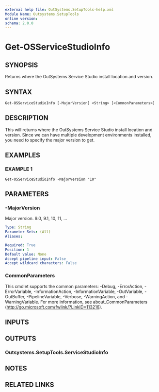 ```yaml
---
external help file: OutSystems.SetupTools-help.xml
Module Name: Outsystems.SetupTools
online version:
schema: 2.0.0
---
```


# Get-OSServiceStudioInfo

## SYNOPSIS
Returns where the OutSystems Service Studio install location and version.

## SYNTAX

```
Get-OSServiceStudioInfo [-MajorVersion] <String> [<CommonParameters>]
```

## DESCRIPTION
This will returns where the OutSystems Service Studio install location and version.
Since we can have multiple development environments installed, you need to specify the major version to get.

## EXAMPLES

### EXAMPLE 1
```
Get-OSServiceStudioInfo -MajorVersion "10"
```

## PARAMETERS

### -MajorVersion
Major version.
9.0, 9.1, 10, 11, ...

```yaml
Type: String
Parameter Sets: (All)
Aliases:

Required: True
Position: 1
Default value: None
Accept pipeline input: False
Accept wildcard characters: False
```

### CommonParameters
This cmdlet supports the common parameters: -Debug, -ErrorAction, -ErrorVariable, -InformationAction, -InformationVariable, -OutVariable, -OutBuffer, -PipelineVariable, -Verbose, -WarningAction, and -WarningVariable.
For more information, see about_CommonParameters (http://go.microsoft.com/fwlink/?LinkID=113216).

## INPUTS

## OUTPUTS

### Outsystems.SetupTools.ServiceStudioInfo
## NOTES

## RELATED LINKS
